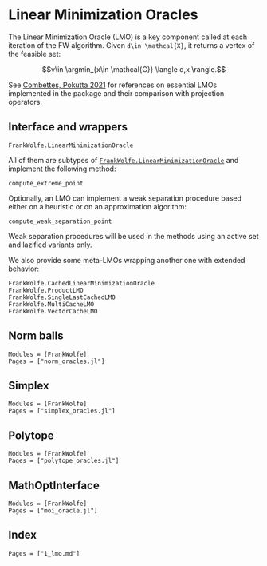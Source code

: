 # Linear Minimization Oracles

The Linear Minimization Oracle (LMO) is a key component called at each iteration of the FW algorithm. Given ``d\in \mathcal{X}``, it returns a vertex of the feasible set:
```math
v\in \argmin_{x\in \mathcal{C}} \langle d,x \rangle.
```

See [Combettes, Pokutta 2021](https://arxiv.org/abs/2101.10040) for references on essential LMOs
implemented in the package and their comparison with projection operators.

## Interface and wrappers

```@docs
FrankWolfe.LinearMinimizationOracle
```

All of them are subtypes of [`FrankWolfe.LinearMinimizationOracle`](@ref) and implement the following method:
```@docs
compute_extreme_point
```

Optionally, an LMO can implement a weak separation procedure based either on a heuristic or on an approximation algorithm:
```@docs
compute_weak_separation_point
```

Weak separation procedures will be used in the methods using an active set and lazified variants only.

We also provide some meta-LMOs wrapping another one with extended behavior:
```@docs
FrankWolfe.CachedLinearMinimizationOracle
FrankWolfe.ProductLMO
FrankWolfe.SingleLastCachedLMO
FrankWolfe.MultiCacheLMO
FrankWolfe.VectorCacheLMO
```

## Norm balls

```@autodocs
Modules = [FrankWolfe]
Pages = ["norm_oracles.jl"]
```

## Simplex

```@autodocs
Modules = [FrankWolfe]
Pages = ["simplex_oracles.jl"]
```

## Polytope

```@autodocs
Modules = [FrankWolfe]
Pages = ["polytope_oracles.jl"]
```

## MathOptInterface

```@autodocs
Modules = [FrankWolfe]
Pages = ["moi_oracle.jl"]
```

## Index

```@index
Pages = ["1_lmo.md"]
```
